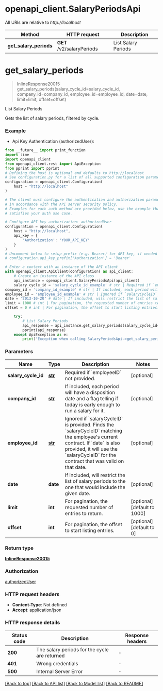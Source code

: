# openapi_client.SalaryPeriodsApi

All URIs are relative to *http://localhost*

Method | HTTP request | Description
------------- | ------------- | -------------
[**get_salary_periods**](SalaryPeriodsApi.md#get_salary_periods) | **GET** /v2/salaryPeriods | List Salary Periods


# **get_salary_periods**
> InlineResponse20015 get_salary_periods(salary_cycle_id=salary_cycle_id, company_id=company_id, employee_id=employee_id, date=date, limit=limit, offset=offset)

List Salary Periods

Gets the list of salary periods, filtered by cycle.

### Example

* Api Key Authentication (authorizedUser):
```python
from __future__ import print_function
import time
import openapi_client
from openapi_client.rest import ApiException
from pprint import pprint
# Defining the host is optional and defaults to http://localhost
# See configuration.py for a list of all supported configuration parameters.
configuration = openapi_client.Configuration(
    host = "http://localhost"
)

# The client must configure the authentication and authorization parameters
# in accordance with the API server security policy.
# Examples for each auth method are provided below, use the example that
# satisfies your auth use case.

# Configure API key authorization: authorizedUser
configuration = openapi_client.Configuration(
    host = "http://localhost",
    api_key = {
        'Authorization': 'YOUR_API_KEY'
    }
)
# Uncomment below to setup prefix (e.g. Bearer) for API key, if needed
# configuration.api_key_prefix['Authorization'] = 'Bearer'

# Enter a context with an instance of the API client
with openapi_client.ApiClient(configuration) as api_client:
    # Create an instance of the API class
    api_instance = openapi_client.SalaryPeriodsApi(api_client)
    salary_cycle_id = 'salary_cycle_id_example' # str | Required if `employeeID` not provided. (optional)
company_id = 'company_id_example' # str | If included, each period will have a disposition date and a flag telling if today is early enough to run a salary for it. (optional)
employee_id = 'employee_id_example' # str | Ignored if `salaryCycleID` is provided.  Finds the `salaryCycleID` matching the employee's current contract.  If `date` is also provided, it will use the `salaryCycleID` for the contract that was valid on that date. (optional)
date = '2013-10-20' # date | If included, will restrict the list of salary periods to the one that would include the given date. (optional)
limit = 1000 # int | For pagination, the requested number of entries to return. (optional) (default to 1000)
offset = 0 # int | For pagination, the offset to start listing entries. (optional) (default to 0)

    try:
        # List Salary Periods
        api_response = api_instance.get_salary_periods(salary_cycle_id=salary_cycle_id, company_id=company_id, employee_id=employee_id, date=date, limit=limit, offset=offset)
        pprint(api_response)
    except ApiException as e:
        print("Exception when calling SalaryPeriodsApi->get_salary_periods: %s\n" % e)
```

### Parameters

Name | Type | Description  | Notes
------------- | ------------- | ------------- | -------------
 **salary_cycle_id** | [**str**](.md)| Required if &#x60;employeeID&#x60; not provided. | [optional] 
 **company_id** | [**str**](.md)| If included, each period will have a disposition date and a flag telling if today is early enough to run a salary for it. | [optional] 
 **employee_id** | [**str**](.md)| Ignored if &#x60;salaryCycleID&#x60; is provided.  Finds the &#x60;salaryCycleID&#x60; matching the employee&#39;s current contract.  If &#x60;date&#x60; is also provided, it will use the &#x60;salaryCycleID&#x60; for the contract that was valid on that date. | [optional] 
 **date** | **date**| If included, will restrict the list of salary periods to the one that would include the given date. | [optional] 
 **limit** | **int**| For pagination, the requested number of entries to return. | [optional] [default to 1000]
 **offset** | **int**| For pagination, the offset to start listing entries. | [optional] [default to 0]

### Return type

[**InlineResponse20015**](InlineResponse20015.md)

### Authorization

[authorizedUser](../README.md#authorizedUser)

### HTTP request headers

 - **Content-Type**: Not defined
 - **Accept**: application/json

### HTTP response details
| Status code | Description | Response headers |
|-------------|-------------|------------------|
**200** | The salary periods for the cycle are returned |  -  |
**401** | Wrong credentials |  -  |
**500** | Internal Server Error |  -  |

[[Back to top]](#) [[Back to API list]](../README.md#documentation-for-api-endpoints) [[Back to Model list]](../README.md#documentation-for-models) [[Back to README]](../README.md)


